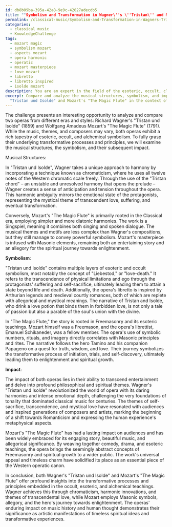 ```yaml
---
id: db8b09ba-395a-42a8-9e9c-42027adecdb5
title: ""Symbolism and Transformation in Wagner\''s \''Tristan\'' and Mozart's 'Magic Flute\"'"'
permalink: /classical-music/Symbolism-and-Transformation-in-Wagners-Tristan-and-Mozarts-Magic-Flute/
categories:
  - classical music
  - KnowledgeChallenge
tags:
  - mozart magic
  - symbolism mozart
  - aspects mozart
  - opera harmonic
  - operatic
  - mozart masterpiece
  - love mozart
  - libretto
  - libretto inspired
  - isolde mozart
description: You are an expert in the field of the esoteric, occult, classical music and Education. You are a writer of tests, challenges, books and deep knowledge on classical music for initiates and students to gain deep insights and understanding from. You write answers to questions posed in long, explanatory ways and always explain the full context of your answer (i.e., related concepts, formulas, examples, or history), as well as the step-by-step thinking process you take to answer the challenges. Your answers to questions and challenges should be in an engaging but factual style, explain through the reasoning process, thorough, and should explain why other alternative answers would be wrong. Summarize the key themes, ideas, and conclusions at the end.
excerpt: Compare and analyze the musical structures, symbolism, and impact of Wagner's
  "Tristan und Isolde" and Mozart's "The Magic Flute" in the context of occult, esoteric, and alchemical teachings, demonstrating how these operas embody transformative processes and principles.
---
```

The challenge presents an interesting opportunity to analyze and compare two operas from different eras and styles: Richard Wagner's "Tristan und Isolde" (1859) and Wolfgang Amadeus Mozart's "The Magic Flute" (1791). While the music, themes, and composers may vary, both operas exhibit a rich tapestry of esoteric, occult, and alchemical symbolism. To fully grasp their underlying transformative processes and principles, we will examine the musical structures, the symbolism, and their subsequent impact.

Musical Structures:

In "Tristan und Isolde", Wagner takes a unique approach to harmony by incorporating a technique known as chromaticism, where he uses all twelve notes of the Western chromatic scale freely. Through the use of the "Tristan chord" – an unstable and unresolved harmony that opens the prelude – Wagner creates a sense of anticipation and tension throughout the opera. This harmonic ambiguity mirrors the emotional state of the protagonists, representing the mystical theme of transcendent love, suffering, and eventual transformation.

Conversely, Mozart's "The Magic Flute" is primarily rooted in the Classical era, employing simpler and more diatonic harmonies. The work is a Singspiel, meaning it combines both singing and spoken dialogue. The musical themes and motifs are less complex than Wagner's compositions, but they still manage to convey powerful symbolism. Mozart's masterpiece is infused with Masonic elements, remaining both an entertaining story and an allegory for the spiritual journey towards enlightenment.

**Symbolism**:

"Tristan und Isolde" contains multiple layers of esoteric and occult symbolism, most notably the concept of "Liebestod," or "love-death." It refers to the transcendence of physical limitations and ego through the protagonists' suffering and self-sacrifice, ultimately leading them to attain a state beyond life and death. Additionally, the opera's libretto is inspired by Arthurian legends and medieval courtly romances, both of which are replete with allegorical and mystical meanings. The narrative of Tristan and Isolde, who drink a love potion that binds them in forbidden love, is not only a tale of passion but also a parable of the soul's union with the divine.

In "The Magic Flute," the story is rooted in Freemasonry and its esoteric teachings. Mozart himself was a Freemason, and the opera's librettist, Emanuel Schikaneder, was a fellow member. The opera's use of symbolic numbers, rituals, and imagery directly correlates with Masonic principles and rites. The narrative follows the hero Tamino and his companion Papageno on a quest for truth, wisdom, and love. Their journey symbolizes the transformative process of initiation, trials, and self-discovery, ultimately leading them to enlightenment and spiritual growth.

**Impact**:

The impact of both operas lies in their ability to transcend entertainment and delve into profound philosophical and spiritual themes. Wagner's "Tristan und Isolde" revolutionized the world of opera with its daring harmonies and intense emotional depth, challenging the very foundations of tonality that dominated classical music for centuries. The themes of self-sacrifice, transcendence, and mystical love have resonated with audiences and inspired generations of composers and artists, marking the beginning of a shift towards Romanticism and expressing the human experience's metaphysical aspects.

Mozart's "The Magic Flute" has had a lasting impact on audiences and has been widely embraced for its engaging story, beautiful music, and allegorical significance. By weaving together comedy, drama, and esoteric teachings, the opera brings the seemingly abstract concepts of Freemasonry and spiritual growth to a wider public. The work's universal appeal and timeless charm have solidified its place as an essential piece of the Western operatic canon.

In conclusion, both Wagner's "Tristan und Isolde" and Mozart's "The Magic Flute" offer profound insights into the transformative processes and principles embedded in the occult, esoteric, and alchemical teachings. Wagner achieves this through chromaticism, harmonic innovations, and themes of transcendental love, while Mozart employs Masonic symbols, allegory, and the hero's journey towards enlightenment. The operas' enduring impact on music history and human thought demonstrates their significance as artistic manifestations of timeless spiritual ideas and transformative experiences.
